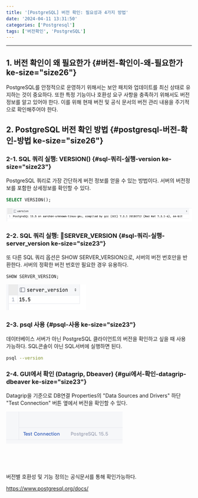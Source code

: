 ```yaml
---
title: '[PostgreSQL] 버전 확인: 필요성과 4가지 방법'
date: '2024-04-11 13:31:50'
categories: ['Postgresql']
tags: ['버전확인', 'PostgreSQL']
---
```


------------------------------------------------------------------------

## 1. 버전 확인이 왜 필요한가 {#버전-확인이-왜-필요한가 ke-size="size26"}

PostgreSQL를 안정적으로 운영하기 위해서는 보안 패치와 업데이트를 최신 상태로 유지하는 것이 중요하다. 또한 특정 기능이나 호환성 요구 사항을 충족하기 위해서도 버전 정보를 알고 있어야 한다. 이를 위해 현재 버전 및 공식 문서의 버전 관리 내용을 주기적으로 확인해주어야 한다. 

## 2. PostgreSQL 버전 확인 방법 {#postgresql-버전-확인-방법 ke-size="size26"}

### 2-1. SQL 쿼리 실행: VERSION() {#sql-쿼리-실행-version ke-size="size23"}

PostgreSQL 쿼리로 가장 간단하게 버전 정보를 얻을 수 있는 방법이다. 서버의 버전정보를 포함한 상세정보를 확인할 수 있다.

``` {.sql ke-language="sql" ke-type="codeblock"}
SELECT VERSION();
```

![](/images/posts/85/스크린샷%202024-04-11%20오후%201.17.47.png)

### 2-2. SQL 쿼리 실행: SERVER_VERSION {#sql-쿼리-실행-server_version ke-size="size23"}

또 다른 SQL 쿼리 옵션은 SHOW SERVER_VERSION으로, 서버의 버전 번호만을 반환한다. 서버의 정확한 버전 번호만 필요한 경우 유용하다.

``` sql
SHOW SERVER_VERSION;
```

![](/images/posts/85/스크린샷%202024-04-11%20오후%201.18.33.png)

### 2-3. psql 사용 {#psql-사용 ke-size="size23"}

데이터베이스 서버가 아닌 PostgreSQL 클라이언트의 버전을 확인하고 싶을 때 사용 가능하다. SQL콘솔이 아닌 SQL서버에 실행하면 된다.

``` {.bash ke-language="bash" ke-type="codeblock"}
psql --version
```

### 2-4. GUI에서 확인 (Datagrip, Dbeaver) {#gui에서-확인-datagrip-dbeaver ke-size="size23"}

Datagrip을 기준으로 DB연결 Properties의 \"Data Sources and Drivers\" 하단 \"Test Connection\" 버튼 옆에서 버전을 확인할 수 있다.

![](/images/posts/85/스크린샷%202024-04-11%20오후%201.20.49.png)
 

 

 

버전별 호환성 및 기능 정의는 공식문서를 통해 확인가능하다.

https://www.postgresql.org/docs/
 

